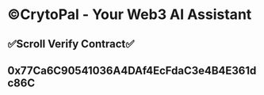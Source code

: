 <h1>©️CrytoPal - Your Web3 AI Assistant</h1>
<h2>✅Scroll Verify Contract✅<h2>
<p>0x77Ca6C90541036A4DAf4EcFdaC3e4B4E361dc86C</p>
